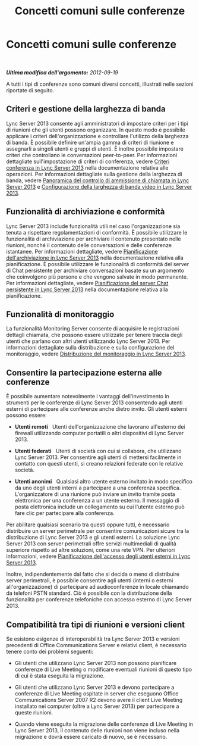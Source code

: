 ﻿---
title: Concetti comuni sulle conferenze
TOCTitle: Concetti comuni sulle conferenze
ms:assetid: a21d4987-1c0a-44c8-8a39-9c17ffb57f3c
ms:mtpsurl: https://technet.microsoft.com/it-it/library/JJ688158(v=OCS.15)
ms:contentKeyID: 49887683
ms.date: 08/24/2015
mtps_version: v=OCS.15
ms.translationtype: HT
---

# Concetti comuni sulle conferenze

 

_**Ultima modifica dell'argomento:** 2012-09-19_

A tutti i tipi di conferenze sono comuni diversi concetti, illustrati nelle sezioni riportate di seguito.

## Criteri e gestione della larghezza di banda

Lync Server 2013 consente agli amministratori di impostare criteri per i tipi di riunioni che gli utenti possono organizzare. In questo modo è possibile applicare i criteri dell'organizzazione e controllare l'utilizzo della larghezza di banda. È possibile definire un'ampia gamma di criteri di riunione e assegnarli a singoli utenti e gruppi di utenti. È inoltre possibile impostare criteri che controllano le conversazioni peer-to-peer. Per informazioni dettagliate sull'impostazione di criteri di conferenza, vedere [Criteri conferenza in Lync Server 2013](lync-server-2013-conferencing-policies.md) nella documentazione relativa alle operazioni. Per informazioni dettagliate sulla gestione della larghezza di banda, vedere [Panoramica del controllo di ammissione di chiamata in Lync Server 2013](lync-server-2013-overview-of-call-admission-control.md) e [Configurazione della larghezza di banda video in Lync Server 2013](lync-server-2013-configuring-video-bandwidth.md).

## Funzionalità di archiviazione e conformità

Lync Server 2013 include funzionalità utili nel caso l'organizzazione sia tenuta a rispettare regolamentazioni di conformità. È possibile utilizzare le funzionalità di archiviazione per archiviare il contenuto presentato nelle riunioni, nonché il contenuto delle conversazioni e delle conferenze istantanee. Per informazioni dettagliate, vedere [Pianificazione dell'archiviazione in Lync Server 2013](lync-server-2013-planning-for-archiving.md) nella documentazione relativa alla pianificazione. È possibile utilizzare le funzionalità di conformità del server di Chat persistente per archiviare conversazioni basate su un argomento che coinvolgono più persone e che vengono salvate in modo permanente. Per informazioni dettagliate, vedere [Pianificazione del server Chat persistente in Lync Server 2013](lync-server-2013-planning-for-persistent-chat-server.md) nella documentazione relativa alla pianificazione.

## Funzionalità di monitoraggio

La funzionalità Monitoring Server consente di acquisire le registrazioni dettagli chiamata, che possono essere utilizzate per tenere traccia degli utenti che parlano con altri utenti utilizzando Lync Server 2013. Per informazioni dettagliate sulla distribuzione e sulla configurazione del monitoraggio, vedere [Distribuzione del monitoraggio in Lync Server 2013](lync-server-2013-deploying-monitoring.md).

## Consentire la partecipazione esterna alle conferenze

È possibile aumentare notevolmente i vantaggi dell'investimento in strumenti per le conferenze di Lync Server 2013 consentendo agli utenti esterni di partecipare alle conferenze anche dietro invito. Gli utenti esterni possono essere:

  - **Utenti remoti**   Utenti dell'organizzazione che lavorano all'esterno dei firewall utilizzando computer portatili o altri dispositivi di Lync Server 2013.

  - **Utenti federati**   Utenti di società con cui si collabora, che utilizzano Lync Server 2013. Per consentire agli utenti di mettersi facilmente in contatto con questi utenti, si creano relazioni federate con le relative società.

  - **Utenti anonimi**   Qualsiasi altro utente esterno invitato in modo specifico da uno degli utenti interni a partecipare a una conferenza specifica. L'organizzatore di una riunione può inviare un invito tramite posta elettronica per una conferenza a un utente esterno. Il messaggio di posta elettronica include un collegamento su cui l'utente esterno può fare clic per partecipare alla conferenza.

Per abilitare qualsiasi scenario tra questi oppure tutti, è necessario distribuire un server perimetrale per consentire comunicazioni sicure tra la distribuzione di Lync Server 2013 e gli utenti esterni. La soluzione Lync Server 2013 con server perimetrali offre servizi multimediali di qualità superiore rispetto ad altre soluzioni, come una rete VPN. Per ulteriori informazioni, vedere [Pianificazione dell'accesso degli utenti esterni in Lync Server 2013](lync-server-2013-planning-for-external-user-access.md).

Inoltre, indipendentemente dal fatto che si decida o meno di distribuire server perimetrali, è possibile consentire agli utenti (interni o esterni all'organizzazione) di partecipare ad audioconferenze in locale chiamando da telefoni PSTN standard. Ciò è possibile con la distribuzione della funzionalità per conferenze telefoniche con accesso esterno di Lync Server 2013.

## Compatibilità tra tipi di riunioni e versioni client

Se esistono esigenze di interoperabilità tra Lync Server 2013 e versioni precedenti di Office Communications Server e relativi client, è necessario tenere conto dei problemi seguenti:

  - Gli utenti che utilizzano Lync Server 2013 non possono pianificare conferenze di Live Meeting o modificare eventuali riunioni di questo tipo di cui è stata eseguita la migrazione.

  - Gli utenti che utilizzano Lync Server 2013 e devono partecipare a conferenze di Live Meeting ospitate in server che eseguono Office Communications Server 2007 R2 devono avere il client Live Meeting installato nei computer (oltre a Lync Server 2013) per partecipare a queste riunioni.

  - Quando viene eseguita la migrazione delle conferenze di Live Meeting in Lync Server 2013, il contenuto delle riunioni non viene incluso nella migrazione e dovrà essere caricato di nuovo, se è necessario.

